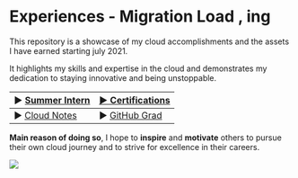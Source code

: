 # Experiences - Migration Load , ing 
This repository is a showcase of my cloud accomplishments and the assets I have earned starting july 2021. 


It highlights my skills and expertise in the cloud and demonstrates my dedication to staying innovative and being unstoppable.
<!--
### Aquired Exams
> Sort by timeline.
- [1- Microsoft Azure Fundamentals](/Certifications!/1°AZ-900.pdf)
- [2- Microsoft Azure Data Fundamentals ](/Certifications!/2°DP-900.pdf)
- [3- Microsoft Azure AI Fundamentals ](/Certifications!/3°AI-900.pdf)
- [4- Microsoft Power Platform Fundamentals ](/Certifications!/4°PL-900.pdf)
- [5- Microsoft Azure Administrator Associate](/Certifications!/5°AZ-104.pdf)
- [6- Microsoft Azure Security Engineer Associate](/Certifications!/6°AZ-500.pdf)
- [7- Microsoft DevOps Engineer Expert](/Certifications!/7°AZ-400.pdf)
- [8- Microsoft Azure Developer Associate](/Certifications!/8°AZ-204.pdf)
- [9- Microsoft Certified Trainer](/Certifications!/MCT.pdf)
- [10- Microsoft Security, Compliance, and Identity Fundamentals](/Certifications!/9°SC-900.pdf)
- [11- Terraform Associate ](/Certifications!/10°Terraform.pdf)
- [12- Microsoft Azure Solutions Architect Expert](/Certifications!/11°AZ-305.pdf)
- [13- Microsoft Azure Network Engineer Associate ](/Certifications!/12°AZ-700.pdf)
- [14- Microsoft Security Operations Analyst Associate](/Certifications!/13°SC-200.pdf)
- [15- AWS Certified Cloud Practitioner ](/Certifications!/14°%20AWS%20Certified%20Cloud%20Practitioner%20certificate.pdf)
 -->


 |▶ [Summer Intern](First_InternReport/README.md)|[▶ Certifications](Certifications!/README.md)|
 |---|---|
 |▶ [Cloud Notes](https://github.com/Y4HYA4/ExperienceInCloud/tree/main/Notes#readme)|▶ [GitHub Grad](https://github.com/Y4HYA4/GitHubGraduation-2022/blob/main/README.md)|

**Main reason of doing so**, I hope to **inspire** and **motivate** others to pursue their own cloud journey and to strive for excellence in their careers.

<img src="cover.png">




